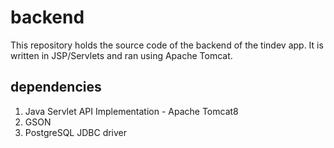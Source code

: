 # backend

This repository holds the source code of the backend of the tindev app. It is
written in JSP/Servlets and ran using Apache Tomcat.

## dependencies

1. Java Servlet API Implementation - Apache Tomcat8
2. GSON
3. PostgreSQL JDBC driver
